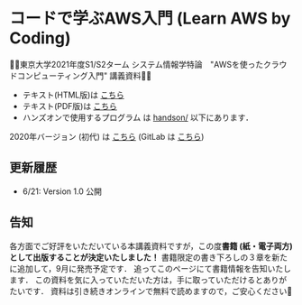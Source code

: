 # コードで学ぶAWS入門 (Learn AWS by Coding)

🚀🚀東京大学2021年度S1/S2ターム システム情報学特論　"AWSを使ったクラウドコンピューティング入門" 講義資料🚀🚀

- テキスト(HTML版)は [こちら](https://tomomano.github.io/learn-aws-by-coding/)
- テキスト(PDF版)は [こちら](https://tomomano.github.io/learn-aws-by-coding/main.pdf)
- ハンズオンで使用するプログラム は [handson/](handson/) 以下にあります．

2020年バージョン (初代) は [こちら](https://tomomano.gitlab.io/intro-aws/)
(GitLab は [こちら](https://gitlab.com/tomomano/intro-aws))

## 更新履歴

- 6/21: Version 1.0 公開

## 告知

各方面でご好評をいただいている本講義資料ですが，この度**書籍 (紙・電子両方) として出版することが決定いたしました！**
書籍限定の書き下ろしの３章を新たに追加して，9月に発売予定です．
追ってこのページにて書籍情報を告知いたします．
この資料を気に入っていただいた方は，手に取っていただけるとありがたいです．
資料は引き続きオンラインで無料で読めますので，ご安心ください🙇
